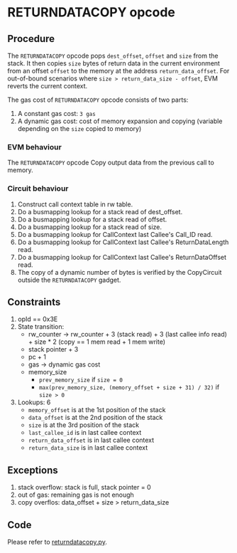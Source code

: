 # RETURNDATACOPY opcode

## Procedure

The `RETURNDATACOPY` opcode pops `dest_offset`, `offset` and `size` from the stack.
It then copies `size` bytes of return data in the current environment from an offset `offset` to the memory at the address `return_data_offset`. For out-of-bound scenarios where `size > return_data_size - offset`, EVM reverts the current context.

The gas cost of `RETURNDATACOPY` opcode consists of two parts:

1. A constant gas cost: `3 gas`
2. A dynamic gas cost: cost of memory expansion and copying (variable depending on the `size` copied to memory)

### EVM behaviour

The `RETURNDATACOPY` opcode Copy output data from the previous call to memory.

### Circuit behaviour

1. Construct call context table in rw table.
2. Do a busmapping lookup for a stack read of dest_offset.
3. Do a busmapping lookup for a stack read of offset.
4. Do a busmapping lookup for a stack read of size.
5. Do a busmapping lookup for CallContext last Callee's Call_ID read.
4. Do a busmapping lookup for CallContext last Callee's ReturnDataLength read.
5. Do a busmapping lookup for CallContext last Callee's ReturnDataOffset read.
6. The copy of a dynamic number of bytes is verified by the CopyCircuit outside the `RETURNDATACOPY` gadget.

## Constraints

1. opId == 0x3E
2. State transition:
   - rw_counter -> rw_counter + 3 (stack read) + 3 (last callee info read) + size * 2 (copy == 1 mem read + 1 mem write)
   - stack pointer + 3
   - pc + 1
   - gas -> dynamic gas cost
   - memory_size
     - `prev_memory_size` if `size = 0`
     - `max(prev_memory_size, (memory_offset + size + 31) / 32)` if `size > 0`
3. Lookups: 6
   - `memory_offset` is at the 1st position of the stack
   - `data_offset` is at the 2nd position of the stack
   - `size` is at the 3rd position of the stack
   - `last_callee_id` is in last callee context
   - `return_data_offset` is in last callee context
   - `return_data_size` is in last callee context

## Exceptions

1. stack overflow: stack is full, stack pointer = 0
2. out of gas: remaining gas is not enough
3. copy overflos: data_offset + size > return_data_size

## Code

Please refer to [returndatacopy.py](src/zkevm_specs/evm/execution/returndatacopy.py).
